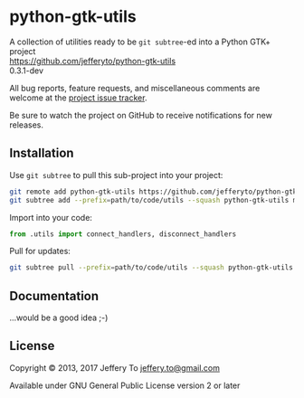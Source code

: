 # python-gtk-utils

A collection of utilities ready to be `git subtree`-ed into a Python
GTK+ project  
<https://github.com/jefferyto/python-gtk-utils>  
0.3.1-dev

All bug reports, feature requests, and miscellaneous comments are
welcome at the [project issue tracker].

Be sure to watch the project on GitHub to receive notifications for new
releases.

[project issue tracker]: https://github.com/jefferyto/python-gtk-utils/issues

## Installation

Use `git subtree` to pull this sub-project into your project:

```sh
git remote add python-gtk-utils https://github.com/jefferyto/python-gtk-utils.git
git subtree add --prefix=path/to/code/utils --squash python-gtk-utils main
```

Import into your code:

```python
from .utils import connect_handlers, disconnect_handlers
```

Pull for updates:

```sh
git subtree pull --prefix=path/to/code/utils --squash python-gtk-utils main
```

## Documentation

...would be a good idea ;-)

## License

Copyright © 2013, 2017 Jeffery To <jeffery.to@gmail.com>

Available under GNU General Public License version 2 or later
